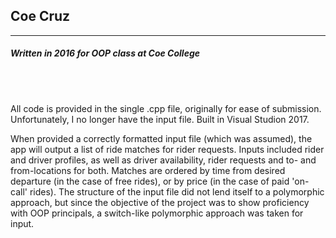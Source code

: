 <h2>Coe Cruz</h2>
<hr></hr>
<h5>Written in 2016 for OOP class at Coe College</h5>
<br></br>
<p>All code is provided in the single .cpp file, originally for ease of submission. Unfortunately, I no longer have the input file. Built in Visual Studion 2017.</p>
<p>When provided a correctly formatted input file (which was assumed), the app will output a list of ride matches for rider requests. Inputs included rider and driver profiles, as well as driver availability, rider requests and to- and from-locations for both. Matches are ordered by time from desired departure (in the case of free rides), or by price (in the case of paid 'on-call' rides). The structure of the input file did not lend itself to a polymorphic approach, but since the objective of the project was to show proficiency with OOP principals, a switch-like polymorphic approach was taken for input.</p>
